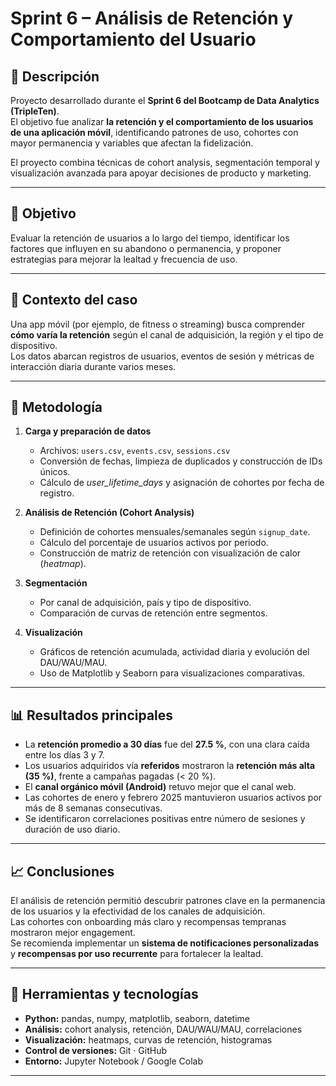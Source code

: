 # Sprint 6 – Análisis de Retención y Comportamiento del Usuario

## 📄 Descripción
Proyecto desarrollado durante el **Sprint 6 del Bootcamp de Data Analytics (TripleTen)**.  
El objetivo fue analizar **la retención y el comportamiento de los usuarios de una aplicación móvil**, identificando patrones de uso, cohortes con mayor permanencia y variables que afectan la fidelización.

El proyecto combina técnicas de cohort analysis, segmentación temporal y visualización avanzada para apoyar decisiones de producto y marketing.

---

## 🎯 Objetivo
Evaluar la retención de usuarios a lo largo del tiempo, identificar los factores que influyen en su abandono o permanencia, y proponer estrategias para mejorar la lealtad y frecuencia de uso.

---

## 🧩 Contexto del caso
Una app móvil (por ejemplo, de fitness o streaming) busca comprender **cómo varía la retención** según el canal de adquisición, la región y el tipo de dispositivo.  
Los datos abarcan registros de usuarios, eventos de sesión y métricas de interacción diaria durante varios meses.

---

## 🧠 Metodología

1. **Carga y preparación de datos**
   - Archivos: `users.csv`, `events.csv`, `sessions.csv`
   - Conversión de fechas, limpieza de duplicados y construcción de IDs únicos.
   - Cálculo de *user_lifetime_days* y asignación de cohortes por fecha de registro.

2. **Análisis de Retención (Cohort Analysis)**
   - Definición de cohortes mensuales/semanales según `signup_date`.
   - Cálculo del porcentaje de usuarios activos por periodo.
   - Construcción de matriz de retención con visualización de calor (*heatmap*).

3. **Segmentación**
   - Por canal de adquisición, país y tipo de dispositivo.
   - Comparación de curvas de retención entre segmentos.

4. **Visualización**
   - Gráficos de retención acumulada, actividad diaria y evolución del DAU/WAU/MAU.
   - Uso de Matplotlib y Seaborn para visualizaciones comparativas.

---

## 📊 Resultados principales

- La **retención promedio a 30 días** fue del **27.5 %**, con una clara caída entre los días 3 y 7.  
- Los usuarios adquiridos vía **referidos** mostraron la **retención más alta (35 %)**, frente a campañas pagadas (< 20 %).  
- El **canal orgánico móvil (Android)** retuvo mejor que el canal web.  
- Las cohortes de enero y febrero 2025 mantuvieron usuarios activos por más de 8 semanas consecutivas.  
- Se identificaron correlaciones positivas entre número de sesiones y duración de uso diario.

---

## 📈 Conclusiones

El análisis de retención permitió descubrir patrones clave en la permanencia de los usuarios y la efectividad de los canales de adquisición.  
Las cohortes con onboarding más claro y recompensas tempranas mostraron mejor engagement.  
Se recomienda implementar un **sistema de notificaciones personalizadas** y **recompensas por uso recurrente** para fortalecer la lealtad.

---

## 🧰 Herramientas y tecnologías

- **Python:** pandas, numpy, matplotlib, seaborn, datetime  
- **Análisis:** cohort analysis, retención, DAU/WAU/MAU, correlaciones  
- **Visualización:** heatmaps, curvas de retención, histogramas  
- **Control de versiones:** Git · GitHub  
- **Entorno:** Jupyter Notebook / Google Colab

---
